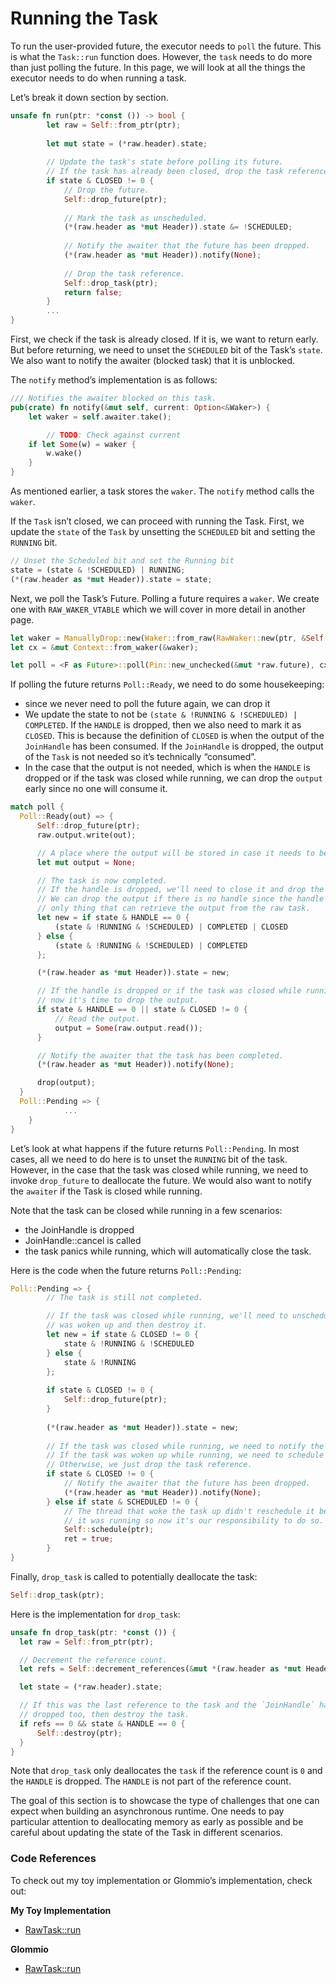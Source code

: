 # Running the Task

To run the user-provided future, the executor needs to `poll` the future. This is what the `Task::run` function does.
However, the `task` needs to do more than just polling the future. In this page, we will look at all the things the executor needs 
to do when running a task.

Let’s break it down section by section.

```rust
unsafe fn run(ptr: *const ()) -> bool {
		let raw = Self::from_ptr(ptr);
		
		let mut state = (*raw.header).state;
		
		// Update the task's state before polling its future.
		// If the task has already been closed, drop the task reference and return.
		if state & CLOSED != 0 {
		    // Drop the future.
		    Self::drop_future(ptr);
		
		    // Mark the task as unscheduled.
		    (*(raw.header as *mut Header)).state &= !SCHEDULED;
		
		    // Notify the awaiter that the future has been dropped.
		    (*(raw.header as *mut Header)).notify(None);
		
		    // Drop the task reference.
		    Self::drop_task(ptr);
		    return false;
		}
		...
}
```

First, we check if the task is already closed. If it is, we want to return early. But before returning, we need to unset the `SCHEDULED` bit of the Task’s `state`. We also want to notify the awaiter (blocked task) that it is unblocked.

The `notify` method’s implementation is as follows:

```rust
/// Notifies the awaiter blocked on this task.
pub(crate) fn notify(&mut self, current: Option<&Waker>) {
    let waker = self.awaiter.take();

		// TODO: Check against current
    if let Some(w) = waker {
        w.wake()
    }
}
```

As mentioned earlier, a task stores the `waker`. The `notify` method calls the `waker`.

If the `Task` isn’t closed, we can proceed with running the Task. First, we update the `state` of the `Task` by unsetting the `SCHEDULED` bit and setting the `RUNNING` bit.

```rust
// Unset the Scheduled bit and set the Running bit
state = (state & !SCHEDULED) | RUNNING;
(*(raw.header as *mut Header)).state = state;
```

Next, we poll the Task’s Future. Polling a future requires a `waker`. We create one with `RAW_WAKER_VTABLE` which we will cover in more detail in another page.

```rust
let waker = ManuallyDrop::new(Waker::from_raw(RawWaker::new(ptr, &Self::RAW_WAKER_VTABLE)));
let cx = &mut Context::from_waker(&waker);

let poll = <F as Future>::poll(Pin::new_unchecked(&mut *raw.future), cx);
```

If polling the future returns `Poll::Ready`, we need to do some housekeeping:

- since we never need to poll the future again, we can drop it
- We update the state to not be `(state & !RUNNING & !SCHEDULED) | COMPLETED`. If the `HANDLE` is dropped, then we also need to mark it as `CLOSED`. This is because the definition of `CLOSED` is when the output of the `JoinHandle` has been consumed. If the `JoinHandle` is dropped, the output of the `Task` is not needed so it’s technically “consumed”.
- In the case that the output is not needed, which is when the `HANDLE` is dropped or if the task was closed while running, we can drop the `output` early since no one will consume it.

```rust
match poll {
  Poll::Ready(out) => {
      Self::drop_future(ptr);
      raw.output.write(out);

      // A place where the output will be stored in case it needs to be dropped.
      let mut output = None;

      // The task is now completed.
      // If the handle is dropped, we'll need to close it and drop the output.
      // We can drop the output if there is no handle since the handle is the
      // only thing that can retrieve the output from the raw task.
      let new = if state & HANDLE == 0 {
          (state & !RUNNING & !SCHEDULED) | COMPLETED | CLOSED
      } else {
          (state & !RUNNING & !SCHEDULED) | COMPLETED
      };

      (*(raw.header as *mut Header)).state = new;

      // If the handle is dropped or if the task was closed while running,
      // now it's time to drop the output.
      if state & HANDLE == 0 || state & CLOSED != 0 {
          // Read the output.
          output = Some(raw.output.read());
      }

      // Notify the awaiter that the task has been completed.
      (*(raw.header as *mut Header)).notify(None);

      drop(output);
  }
  Poll::Pending => {
			...
	}
}
```

Let’s look at what happens if the future returns `Poll::Pending`. In most cases, all we need to do here is to unset the `RUNNING` bit of the task. However, in the case that the task was closed while running, we need to invoke `drop_future` to deallocate the future. We would also want to notify the `awaiter` if the Task is closed while running.

Note that the task can be closed while running in a few scenarios:

- the JoinHandle is dropped
- JoinHandle::cancel is called
- the task panics while running, which will automatically close the task.

Here is the code when the future returns `Poll::Pending`:

```rust
Poll::Pending => {
		// The task is still not completed.

		// If the task was closed while running, we'll need to unschedule in case it
		// was woken up and then destroy it.
		let new = if state & CLOSED != 0 {
		    state & !RUNNING & !SCHEDULED
		} else {
		    state & !RUNNING
		};
		
		if state & CLOSED != 0 {
		    Self::drop_future(ptr);
		}
		
		(*(raw.header as *mut Header)).state = new;
		
		// If the task was closed while running, we need to notify the awaiter.
		// If the task was woken up while running, we need to schedule it.
		// Otherwise, we just drop the task reference.
		if state & CLOSED != 0 {
		    // Notify the awaiter that the future has been dropped.
		    (*(raw.header as *mut Header)).notify(None);
		} else if state & SCHEDULED != 0 {
		    // The thread that woke the task up didn't reschedule it because
		    // it was running so now it's our responsibility to do so.
		    Self::schedule(ptr);
		    ret = true;
		}
}
```

Finally, `drop_task` is called to potentially deallocate the task:

```rust
Self::drop_task(ptr);
```

Here is the implementation for `drop_task`:

```rust
unsafe fn drop_task(ptr: *const ()) {
  let raw = Self::from_ptr(ptr);

  // Decrement the reference count.
  let refs = Self::decrement_references(&mut *(raw.header as *mut Header));

  let state = (*raw.header).state;

  // If this was the last reference to the task and the `JoinHandle` has been
  // dropped too, then destroy the task.
  if refs == 0 && state & HANDLE == 0 {
      Self::destroy(ptr);
  }
}  
```

Note that `drop_task` only deallocates the `task` if the reference count is `0` and the `HANDLE` is dropped. The `HANDLE` is not part of the reference count.

The goal of this section is to showcase the type of challenges that one can expect when building an asynchronous runtime. One needs to pay particular attention to deallocating memory as early as possible and be careful about updating the state of the Task in different scenarios.

### Code References

To check out my toy implementation or Glommio’s implementation, check out:

**My Toy Implementation**

- [RawTask::run](https://github.com/brianshih1/mini-async-runtime/blob/7025a02d91f19e258d69e966f8dfc98eeeed4ecc/src/task/raw.rs#L297)

**Glommio**

- [RawTask::run](https://github.com/DataDog/glommio/blob/d93c460c3def6b11a224892657a6a6a80edf6311/glommio/src/task/raw.rs#L432)
